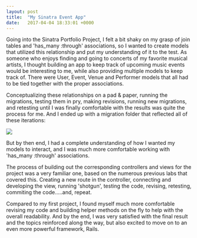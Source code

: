 ```yaml
---
layout: post
title:  "My Sinatra Event App"
date:   2017-04-04 18:33:01 +0000
---
```


Going into the Sinatra Portfolio Project, I felt a bit shaky on my grasp of join tables and 'has_many :through' associations, so I wanted to create models that utilized this relationship and put my understanding of it to the test.  As someone who enjoys finding and going to concerts of my favorite musical artists, I thought building an app to keep track of upcoming music events would be interesting to me, while also providing multiple models to keep track of.  There were User, Event, Venue and Performer models that all had to be tied together with the proper associations.  

Conceptualizing these relationships on a pad & paper, running the migrations, testing them in pry, making revisions, running new migrations, and retesting until I was finally comfortable with the results was quite the process for me.  And I ended up with a migration folder that reflected all of these iterations:

![](http://i.imgur.com/qUpxvDx.png)

But by then end, I had a complete understanding of how I wanted my models to interact, and I was much more comfortable working with 'has_many :through' associations.  

The process of building out the corresponding controllers and views for the project was a very familiar one, based on the numerous previous labs that covered this.  Creating a new route in the controller, connecting and developing the view, running 'shotgun', testing the code, revising, retesting, commiting the code.....and, repeat.  

Compared to my first project, I found myself much more comfortable revising my code and building helper methods on the fly to help with the overall readability. And by the end, I was very satisfied with the final result and the topics reinforced along the way, but also excited to move on to an even more powerful framework, Rails.
